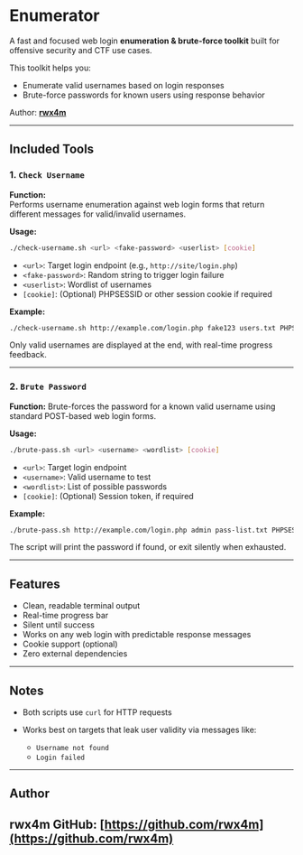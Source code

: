 # Enumerator

A fast and focused web login **enumeration & brute-force toolkit** built for offensive security and CTF use cases.

This toolkit helps you:
- Enumerate valid usernames based on login responses
- Brute-force passwords for known users using response behavior

Author: [**rwx4m**](https://github.com/rwx4m)

---

## Included Tools

### 1. `Check Username`

**Function:**  
Performs username enumeration against web login forms that return different messages for valid/invalid usernames.

**Usage:**

```bash
./check-username.sh <url> <fake-password> <userlist> [cookie]
```

* `<url>`: Target login endpoint (e.g., `http://site/login.php`)
* `<fake-password>`: Random string to trigger login failure
* `<userlist>`: Wordlist of usernames
* `[cookie]`: (Optional) PHPSESSID or other session cookie if required

**Example:**

```bash
./check-username.sh http://example.com/login.php fake123 users.txt PHPSESSID=abc123
```

Only valid usernames are displayed at the end, with real-time progress feedback.

---

### 2. `Brute Password`

**Function:**
Brute-forces the password for a known valid username using standard POST-based web login forms.

**Usage:**

```bash
./brute-pass.sh <url> <username> <wordlist> [cookie]
```

* `<url>`: Target login endpoint
* `<username>`: Valid username to test
* `<wordlist>`: List of possible passwords
* `[cookie]`: (Optional) Session token, if required

**Example:**

```bash
./brute-pass.sh http://example.com/login.php admin pass-list.txt PHPSESSID=xyz456
```

The script will print the password if found, or exit silently when exhausted.

---

## Features

* Clean, readable terminal output
* Real-time progress bar
* Silent until success
* Works on any web login with predictable response messages
* Cookie support (optional)
* Zero external dependencies

---

## Notes

* Both scripts use `curl` for HTTP requests
* Works best on targets that leak user validity via messages like:

  * `Username not found`
  * `Login failed`

---

## Author

**rwx4m**
GitHub: [https://github.com/rwx4m](https://github.com/rwx4m)
---

